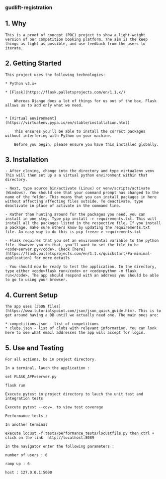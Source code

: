 ### gudlift-registration

## 1. Why

    This is a proof of concept (POC) project to show a light-weight version of our competition booking platform. The aim is the keep things as light as possible, and use feedback from the users to iterate.

## 2. Getting Started

    This project uses the following technologies:

    * Python v3.x+

    * [Flask](https://flask.palletsprojects.com/en/1.1.x/)

        Whereas Django does a lot of things for us out of the box, Flask allows us to add only what we need. 
     

    * [Virtual environment](https://virtualenv.pypa.io/en/stable/installation.html)

        This ensures you'll be able to install the correct packages without interfering with Python on your machine.

        Before you begin, please ensure you have this installed globally. 


## 3. Installation

    - After cloning, change into the directory and type virtualenv venv This will then set up a a virtual python environment within that directory.

    - Next, type source bin/activate (Linux) or venv/scripts/activate (Windows). You should see that your command prompt has changed to the name of the folder. This means that you can install packages in here without affecting affecting files outside. To deactivate, type deactivate in place of activate in the command line.

    - Rather than hunting around for the packages you need, you can install in one step. Type pip install -r requirements.txt. This will install all the packages listed in the respective file. If you install a package, make sure others know by updating the requirements.txt file. An easy way to do this is pip freeze > requirements.txt

    - Flask requires that you set an environmental variable to the python file. However you do that, you'll want to set the file to be <code>server.py</code>. Check [here](https://flask.palletsprojects.com/en/1.1.x/quickstart/#a-minimal-application) for more details

    - You should now be ready to test the application. In the directory, type either <code>flask run</code> or <code>python -m flask run</code>. The app should respond with an address you should be able to go to using your browser.

## 4. Current Setup

    The app uses [JSON files](https://www.tutorialspoint.com/json/json_quick_guide.htm). This is to get around having a DB until we actually need one. The main ones are:
     
    * competitions.json - list of competitions
    * clubs.json - list of clubs with relevant information. You can look here to see what email addresses the app will accept for login.

## 5. Use and Testing

    For all actions, be in project directory.

    In a terminal, lauch the application :
    
    set FLASK_APP=server.py

    flask run

    Execute pytest in project directory to lauch the unit test and integration tests

    Execute pytest --cov=. to view test coverage

    Performance tests :   

    In another terminal

    execute locust -f tests/performance_tests/locustfile.py then ctrl + click on the link  http://localhost:8089

    In the navigator enter the following parameters : 

    number of users : 6

    ramp up : 6

    host : 127.0.0.1:5000
    
        



